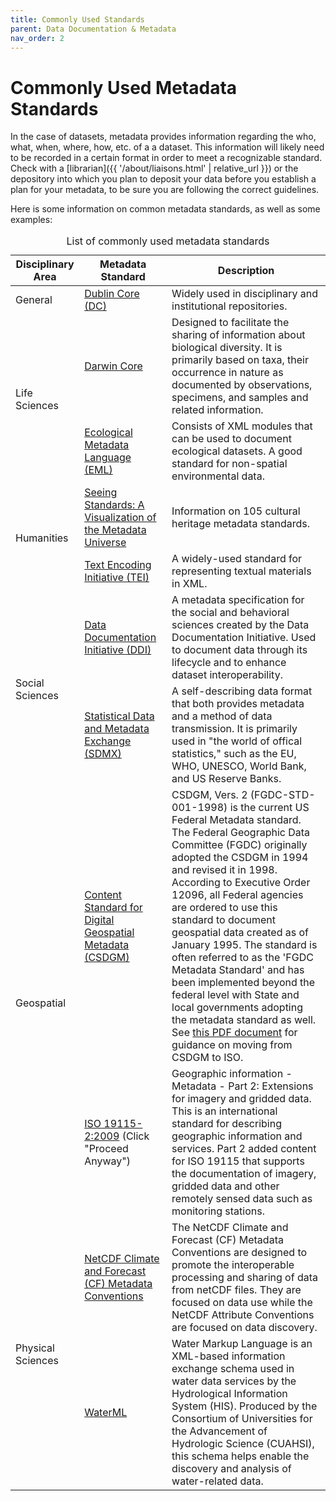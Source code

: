 ```yaml
---
title: Commonly Used Standards
parent: Data Documentation & Metadata
nav_order: 2
---
```


# Commonly Used Metadata Standards

In the case of datasets, metadata provides information regarding the who, what, when, where, how, etc. of a a dataset. 
This information will likely need to be recorded in a certain format in order to meet a recognizable standard. 
Check with a [librarian]({{ '/about/liaisons.html' | relative_url }}) or the depository into which you plan to deposit your data before you establish a plan for your metadata, to be sure you are following the correct guidelines.

Here is some information on common metadata standards, as well as some examples:

<table class="table table-bordered">
<caption>List of commonly used metadata standards</caption>
<thead class="thead-light">
    <tr>
    <th scope="col" rowspan="1" colspan="1">Disciplinary Area</th>
    <th scope="col" rowspan="1" colspan="1">Metadata Standard</th>
    <th scope="col" rowspan="1" colspan="1">Description</th>
    </tr>
</thead>
<tbody>
    <tr>
    <td class="align-middle">General</td>
    <td class="align-middle">
        <a href="http://dublincore.org/" target="blank">Dublin Core (DC)</a>
    </td>
    <td class="align-middle">Widely used in disciplinary and institutional repositories.</td>
    </tr>
    <tr>
    <td rowspan="2" scope="rowgroup" class="align-middle">Life Sciences</td>
    <td scope="row" class="align-middle">
        <a href="http://rs.tdwg.org/dwc/index.htm" target="blank">Darwin Core</a>
    </td>
    <td class="align-middle">Designed to facilitate the sharing of information about biological diversity. It is primarily based on taxa, their occurrence in nature as documented by observations, specimens, and samples and related information.</td>
    </tr>
    <tr>
    <td scope="row" class="align-middle">
        <a href="http://knb.ecoinformatics.org/software/eml/" target="blank">Ecological Metadata Language (EML)</a>
    </td>
    <td class="align-middle">Consists of XML modules that can be used to document ecological datasets. A good standard for non-spatial environmental data.</td>
    </tr>
    <tr>
    <td rowspan="2" scope="rowgroup" class="align-middle">Humanities</td>
    <td scope="row" class="align-middle">
        <a href="http://jennriley.com/metadatamap/" target="blank">Seeing Standards: A Visualization of the Metadata Universe</a>
    </td>
    <td class="align-middle">Information on 105 cultural heritage metadata standards.</td>
    </tr>
    <tr>
    <td scope="row" class="align-middle">
        <a href="http://tei-c.org/" target="blank">Text Encoding Initiative (TEI)</a>
    </td>
    <td class="align-middle">A widely-used standard for representing textual materials in XML.</td>
    </tr>
    <tr>
    <td rowspan="2" scope="rowgroup" class="align-middle">Social Sciences</td>
    <td scope="row" class="align-middle">
        <a href="http://www.ddialliance.org/" target="blank">Data Documentation Initiative (DDI)</a></td> 
    <td class="align-middle">A metadata specification for the social and behavioral sciences created by the Data Documentation Initiative. Used to document data through its lifecycle and to enhance dataset interoperability.</td>
    </tr>
    <tr>
    <td scope="row" class="align-middle">
        <a href="http://sdmx.org/?page_id=10" target="blank">Statistical Data and Metadata Exchange (SDMX)</a>
    </td>
    <td class="align-middle">A self-describing data format that both provides metadata and a method of data transmission. It is primarily used in "the world of offical statistics," such as the EU, WHO, UNESCO, World Bank, and US Reserve Banks.</td>
    </tr>
    <tr>
    <td rowspan="2" scope="rowgroup" class="align-middle">Geospatial</td>
    <td scope="row" class="align-middle">
        <a href="http://www.fgdc.gov/metadata/geospatial-metadata-standards" target="blank">Content Standard for Digital Geospatial Metadata (CSDGM)</a>
    </td>
    <td class="align-middle">CSDGM, Vers. 2 (FGDC-STD-001-1998) is the current US Federal Metadata standard. The Federal Geographic Data Committee (FGDC) originally adopted the CSDGM in 1994 and revised it in 1998. According to Executive Order 12096, all Federal agencies are ordered to use this standard to document geospatial data created as of January 1995. The standard is often referred to as the 'FGDC Metadata Standard' and has been implemented beyond the federal level with State and local governments adopting the metadata standard as well. See
        <a href="http://www.fgdc.gov/metadata/documents/preparing-for-international-metadata-guidance.pdf">this PDF document</a> for guidance on moving from CSDGM to ISO.</td>
    </tr>
    <tr>
    <td scope="row" class="align-middle">
        <a href="http://geo-ide.noaa.gov/wiki/index.php?title=ISO_FAQ" target="blank">ISO 19115-2:2009</a> (Click "Proceed Anyway")</td>
    <td class="align-middle">Geographic information - Metadata - Part 2: Extensions for imagery and gridded data. This is an international standard for describing geographic information and services. Part 2 added content for ISO 19115 that supports the documentation of imagery, gridded data and other remotely sensed data such as monitoring stations.</td>
    </tr>
    <tr>
    <td rowspan="2" scope="rowgroup" class="align-middle">Physical Sciences</td>
    <td scope="row" class="align-middle">
        <a href="http://www.cgd.ucar.edu/cms/eaton/netcdf/CF-20010629.htm" target="blank">NetCDF Climate and Forecast (CF) Metadata Conventions</a>
    </td>
    <td class="align-middle">The NetCDF Climate and Forecast (CF) Metadata Conventions are designed to promote the interoperable processing and sharing of data from netCDF files. They are focused on data use while the NetCDF Attribute Conventions are focused on data discovery.</td>
    </tr>
    <tr>
    <td scope="row" class="align-middle">
        <a href="http://his.cuahsi.org/wofws.html#waterml" target="blank">WaterML</a>
    </td>
    <td class="align-middle">Water Markup Language is an XML-based information exchange schema used in water data services by the Hydrological Information System (HIS). Produced by the Consortium of Universities for the Advancement of Hydrologic Science (CUAHSI), this schema helps enable the discovery and analysis of water-related data.</td>
    </tr>
</tbody>
</table>
